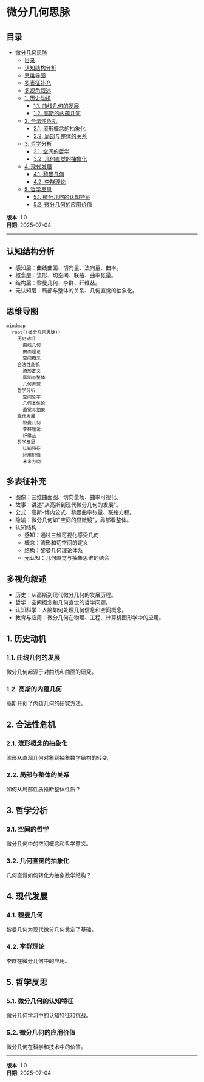 # 微分几何思脉

## 目录

- [微分几何思脉](#微分几何思脉)
  - [目录](#目录)
  - [认知结构分析](#认知结构分析)
  - [思维导图](#思维导图)
  - [多表征补充](#多表征补充)
  - [多视角叙述](#多视角叙述)
  - [1. 历史动机](#1-历史动机)
    - [1.1. 曲线几何的发展](#11-曲线几何的发展)
    - [1.2. 高斯的内蕴几何](#12-高斯的内蕴几何)
  - [2. 合法性危机](#2-合法性危机)
    - [2.1. 流形概念的抽象化](#21-流形概念的抽象化)
    - [2.2. 局部与整体的关系](#22-局部与整体的关系)
  - [3. 哲学分析](#3-哲学分析)
    - [3.1. 空间的哲学](#31-空间的哲学)
    - [3.2. 几何直觉的抽象化](#32-几何直觉的抽象化)
  - [4. 现代发展](#4-现代发展)
    - [4.1. 黎曼几何](#41-黎曼几何)
    - [4.2. 李群理论](#42-李群理论)
  - [5. 哲学反思](#5-哲学反思)
    - [5.1. 微分几何的认知特征](#51-微分几何的认知特征)
    - [5.2. 微分几何的应用价值](#52-微分几何的应用价值)

**版本**: 1.0  
**日期**: 2025-07-04

---

## 认知结构分析

- 感知层：曲线曲面、切向量、法向量、曲率。
- 概念层：流形、切空间、联络、曲率张量。
- 结构层：黎曼几何、李群、纤维丛。
- 元认知层：局部与整体的关系、几何直觉的抽象化。

## 思维导图

```mermaid
mindmap
  root((微分几何思脉))
    历史动机
      曲线几何
      曲面理论
      空间概念
    合法性危机
      流形定义
      局部与整体
      几何直觉
    哲学分析
      空间哲学
      几何本体论
      直觉与抽象
    现代发展
      黎曼几何
      李群理论
      纤维丛
    哲学反思
      认知特征
      应用价值
      未来方向
```

## 多表征补充

- 图像：三维曲面图、切向量场、曲率可视化。
- 故事：讲述"从高斯到现代微分几何的发展"。
- 公式：高斯-博内公式、黎曼曲率张量、联络方程。
- 隐喻：微分几何如"空间的显微镜"，局部看整体。
- 认知结构：
  - 感知：通过三维可视化感受几何
  - 概念：流形和切空间的定义
  - 结构：黎曼几何理论体系
  - 元认知：几何直觉与抽象思维的结合

## 多视角叙述

- 历史：从高斯到现代微分几何的发展历程。
- 哲学：空间概念和几何直觉的哲学问题。
- 认知科学：人脑如何处理几何信息和空间概念。
- 教育与应用：微分几何在物理、工程、计算机图形学中的应用。

## 1. 历史动机

### 1.1. 曲线几何的发展

微分几何起源于对曲线和曲面的研究。

### 1.2. 高斯的内蕴几何

高斯开创了内蕴几何的研究方法。

## 2. 合法性危机

### 2.1. 流形概念的抽象化

流形从直观几何对象到抽象数学结构的转变。

### 2.2. 局部与整体的关系

如何从局部性质推断整体性质？

## 3. 哲学分析

### 3.1. 空间的哲学

微分几何中的空间概念和哲学意义。

### 3.2. 几何直觉的抽象化

几何直觉如何转化为抽象数学结构？

## 4. 现代发展

### 4.1. 黎曼几何

黎曼几何为现代微分几何奠定了基础。

### 4.2. 李群理论

李群在微分几何中的应用。

## 5. 哲学反思

### 5.1. 微分几何的认知特征

微分几何学习中的认知特征和挑战。

### 5.2. 微分几何的应用价值

微分几何在科学和技术中的价值。

---

**版本**: 1.0  
**日期**: 2025-07-04
